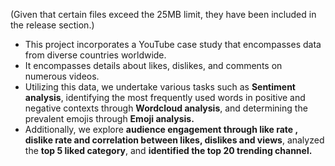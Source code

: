 (Given that certain files exceed the 25MB limit, they have been included in the release section.)
- This project incorporates a YouTube case study that encompasses data from diverse countries worldwide.
- It encompasses details about likes, dislikes, and comments on numerous videos.
- Utilizing this data, we undertake various tasks such as **Sentiment analysis**, identifying the most frequently used words in positive and negative contexts through **Wordcloud analysis**, and determining the prevalent emojis through **Emoji analysis.**
- Additionally, we explore **audience engagement through like rate , dislike rate and correlation between likes, dislikes and views**, analyzed the **top 5 liked category**, and **identified the top 20 trending channel.**
